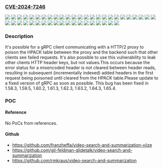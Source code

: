 ### [CVE-2024-7246](https://cve.mitre.org/cgi-bin/cvename.cgi?name=CVE-2024-7246)
![](https://img.shields.io/static/v1?label=Product&message=gRPC&color=blue)
![](https://img.shields.io/static/v1?label=Version&message=1.53.0%20&color=brightgreen)
![](https://img.shields.io/static/v1?label=Version&message=1.53.1%20&color=brightgreen)
![](https://img.shields.io/static/v1?label=Version&message=1.53.2%20&color=brightgreen)
![](https://img.shields.io/static/v1?label=Version&message=1.54.0%20&color=brightgreen)
![](https://img.shields.io/static/v1?label=Version&message=1.54.1%20&color=brightgreen)
![](https://img.shields.io/static/v1?label=Version&message=1.54.3%20&color=brightgreen)
![](https://img.shields.io/static/v1?label=Version&message=1.55.0%20&color=brightgreen)
![](https://img.shields.io/static/v1?label=Version&message=1.55.1%20&color=brightgreen)
![](https://img.shields.io/static/v1?label=Version&message=1.55.3%20&color=brightgreen)
![](https://img.shields.io/static/v1?label=Version&message=1.55.4%20&color=brightgreen)
![](https://img.shields.io/static/v1?label=Version&message=1.56.0%20&color=brightgreen)
![](https://img.shields.io/static/v1?label=Version&message=1.56.1%20&color=brightgreen)
![](https://img.shields.io/static/v1?label=Version&message=1.56.2%20&color=brightgreen)
![](https://img.shields.io/static/v1?label=Version&message=1.56.3%20&color=brightgreen)
![](https://img.shields.io/static/v1?label=Version&message=1.56.4%20&color=brightgreen)
![](https://img.shields.io/static/v1?label=Version&message=1.57.0%20&color=brightgreen)
![](https://img.shields.io/static/v1?label=Version&message=1.57.1%20&color=brightgreen)
![](https://img.shields.io/static/v1?label=Version&message=1.58.0%20&color=brightgreen)
![](https://img.shields.io/static/v1?label=Version&message=1.58.1%20&color=brightgreen)
![](https://img.shields.io/static/v1?label=Version&message=1.58.2%20&color=brightgreen)
![](https://img.shields.io/static/v1?label=Version&message=1.59.0%20&color=brightgreen)
![](https://img.shields.io/static/v1?label=Version&message=1.59.1%20&color=brightgreen)
![](https://img.shields.io/static/v1?label=Version&message=1.59.2%20&color=brightgreen)
![](https://img.shields.io/static/v1?label=Version&message=1.59.3%20&color=brightgreen)
![](https://img.shields.io/static/v1?label=Version&message=1.59.4%20&color=brightgreen)
![](https://img.shields.io/static/v1?label=Version&message=1.60.0%20&color=brightgreen)
![](https://img.shields.io/static/v1?label=Version&message=1.60.1%20&color=brightgreen)
![](https://img.shields.io/static/v1?label=Version&message=1.61.0%20&color=brightgreen)
![](https://img.shields.io/static/v1?label=Version&message=1.61.1%20&color=brightgreen)
![](https://img.shields.io/static/v1?label=Version&message=1.61.2%20&color=brightgreen)
![](https://img.shields.io/static/v1?label=Version&message=1.62.0%20&color=brightgreen)
![](https://img.shields.io/static/v1?label=Version&message=1.62.1%20&color=brightgreen)
![](https://img.shields.io/static/v1?label=Version&message=1.62.2%20&color=brightgreen)
![](https://img.shields.io/static/v1?label=Version&message=1.63.0%20&color=brightgreen)
![](https://img.shields.io/static/v1?label=Version&message=1.63.1%20&color=brightgreen)
![](https://img.shields.io/static/v1?label=Version&message=1.64.0%20&color=brightgreen)
![](https://img.shields.io/static/v1?label=Version&message=1.64.1%20&color=brightgreen)
![](https://img.shields.io/static/v1?label=Version&message=1.64.2%20&color=brightgreen)
![](https://img.shields.io/static/v1?label=Version&message=1.65.0%20&color=brightgreen)
![](https://img.shields.io/static/v1?label=Version&message=1.65.1%20&color=brightgreen)
![](https://img.shields.io/static/v1?label=Version&message=1.65.2%20&color=brightgreen)
![](https://img.shields.io/static/v1?label=Version&message=1.65.3%20&color=brightgreen)
![](https://img.shields.io/static/v1?label=Vulnerability&message=CWE-440%3A%20Expected%20Behavior%20Violation&color=brightgreen)

### Description

It's possible for a gRPC client communicating with a HTTP/2 proxy to poison the HPACK table between the proxy and the backend such that other clients see failed requests. It's also possible to use this vulnerability to leak other clients HTTP header keys, but not values.This occurs because the error status for a misencoded header is not cleared between header reads, resulting in subsequent (incrementally indexed) added headers in the first request being poisoned until cleared from the HPACK table.Please update to a fixed version of gRPC as soon as possible. This bug has been fixed in 1.58.3, 1.59.5, 1.60.2, 1.61.3, 1.62.3, 1.63.2, 1.64.3, 1.65.4.

### POC

#### Reference
No PoCs from references.

#### Github
- https://github.com/franzheffa/video-search-and-summarization-viize
- https://github.com/gil-feldman-glidetalk/video-search-and-summarization
- https://github.com/rmkraus/video-search-and-summarization

